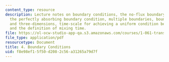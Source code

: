 ```yaml
---
content_type: resource
description: Lecture notes on boundary conditions, the no-flux boundary conditions,
  the perfectly absorbing boundary condition, multiple boundaries, boundaries in two-
  and three-dimensions, time-scale for achieving a uniform condition between boundaries,
  and the definition of mixing time.
file: https://ol-ocw-studio-app-qa.s3.amazonaws.com/courses/1-061-transport-processes-in-the-environment-fall-2008/f8e98ef15f50d2082c56a31265a79d7f_boundaries.pdf
file_type: application/pdf
resourcetype: Document
title: 4. Boundary Conditions
uid: f8e98ef1-5f50-d208-2c56-a31265a79d7f
---
```

